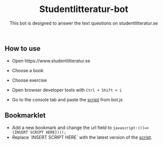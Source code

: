 <div align="center">
  <h1>Studentlitteratur-bot</h1>
  <p>This bot is designed to answer the text questions on studentlitteratur.se</p>
  <br>
</div>
<h2>How to use</h2>
<ul>
  <li><p>Open https://www.studentlitteratur.se</p></li>
  <li><p>Choose a book</p></li>
  <li><p>Choose exercise</p></li>
  <li><p>Open browser developer tools with <code>Ctrl + Shift + i</code></p></li>
  <li><p>Go to the console tab and paste the <a href="https://raw.githubusercontent.com/Nqtural/Studentlitteratur-bot/main/bot.js">script</a> from bot.js</p></li>
</ul>
<h2>Bookmarklet</h2>
<ul>
  <li>Add a new bookmark and change the url field to <code>javascript:(()=>{INSERT SCRIPT HERE})();</code></li>
  <li>Replace `INSERT SCRIPT HERE` with the latest version of the <a href="https://raw.githubusercontent.com/Nqtural/Studentlitteratur-bot/main/bot.js">script</a>.</li>
</ul>
